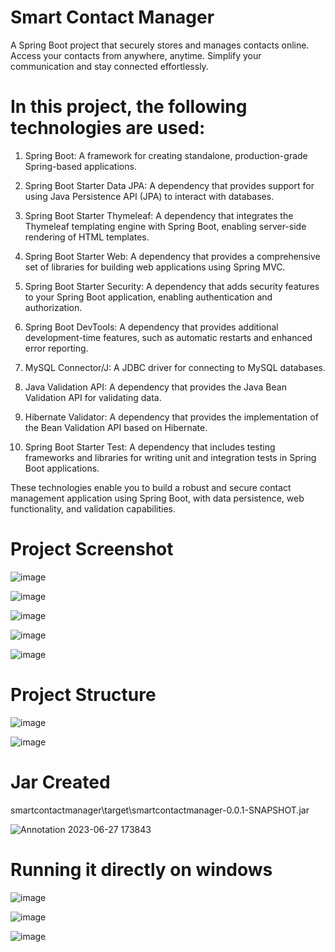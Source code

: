 # Smart Contact Manager 
A Spring Boot project that securely stores and manages contacts online. Access your contacts from anywhere, anytime. Simplify your communication and stay connected effortlessly.

# In this project, the following technologies are used:

1. Spring Boot: A framework for creating standalone, production-grade Spring-based applications.

2. Spring Boot Starter Data JPA: A dependency that provides support for using Java Persistence API (JPA) to interact with databases.

3. Spring Boot Starter Thymeleaf: A dependency that integrates the Thymeleaf templating engine with Spring Boot, enabling server-side rendering of HTML templates.

4. Spring Boot Starter Web: A dependency that provides a comprehensive set of libraries for building web applications using Spring MVC.

5. Spring Boot Starter Security: A dependency that adds security features to your Spring Boot application, enabling authentication and authorization.

6. Spring Boot DevTools: A dependency that provides additional development-time features, such as automatic restarts and enhanced error reporting.

7. MySQL Connector/J: A JDBC driver for connecting to MySQL databases.

8. Java Validation API: A dependency that provides the Java Bean Validation API for validating data.

9. Hibernate Validator: A dependency that provides the implementation of the Bean Validation API based on Hibernate.

10. Spring Boot Starter Test: A dependency that includes testing frameworks and libraries for writing unit and integration tests in Spring Boot applications.

These technologies enable you to build a robust and secure contact management application using Spring Boot, with data persistence, web functionality, and validation capabilities.

# Project Screenshot

![image](https://github.com/swapniltake1/smartcontactmanager/assets/61576958/0a3ccfc6-2161-43d1-b6be-3cf9bfa26f1d)


![image](https://github.com/swapniltake1/smartcontactmanager/assets/61576958/c0ceb0ab-dd18-4cec-9573-1fd9d0b6f3a4)


![image](https://github.com/swapniltake1/smartcontactmanager/assets/61576958/49a289ac-875d-4c29-bcfa-f4ab8ecc7174)


![image](https://github.com/swapniltake1/smartcontactmanager/assets/61576958/52997334-65d5-4fdb-913b-dc3dacc539e2)


![image](https://github.com/swapniltake1/smartcontactmanager/assets/61576958/ac8f042e-6473-4a41-bc19-754afaec79d2)


# Project Structure


![image](https://github.com/swapniltake1/smartcontactmanager/assets/61576958/1c5d0c70-c6cc-4af2-8dce-78370c8bf326)


![image](https://github.com/swapniltake1/smartcontactmanager/assets/61576958/0a5f6ccc-3f10-45f4-aa91-9426b4fcc34b)

# Jar Created
smartcontactmanager\target\smartcontactmanager-0.0.1-SNAPSHOT.jar

![Annotation 2023-06-27 173843](https://github.com/swapniltake1/smartcontactmanager/assets/61576958/63aa6c6b-a4c6-4139-b641-447249666917)

# Running it directly on windows 
![image](https://github.com/swapniltake1/smartcontactmanager/assets/61576958/e390d93a-033a-4942-8f8b-409990cb9246)

![image](https://github.com/swapniltake1/smartcontactmanager/assets/61576958/55db10c2-be78-4d5a-a5e3-3b288a6f4af1)


![image](https://github.com/swapniltake1/smartcontactmanager/assets/61576958/fed72143-4965-4de8-a8b7-bf135cf78772)









